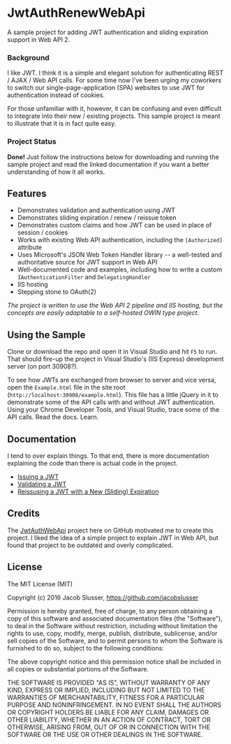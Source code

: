 # JwtAuthRenewWebApi

A sample project for adding JWT authentication and sliding expiration support in Web API 2.

### Background

I like JWT. I think it is a simple and elegant solution for authenticating REST / AJAX / Web API calls.
For some time now I've been urging my coworkers to switch our single-page-application (SPA) websites to use JWT for authentication instead of cookies.

For those unfamiliar with it, however, it can be confusing and even difficult to integrate into their new / existing projects.
This sample project is meant to illustrate that it is in fact quite easy.

### Project Status

**Done!** Just follow the instructions below for downloading and running the sample project and read the linked documentation if you want a better understanding of how it all works.

## Features

* Demonstrates validation and authentication using JWT
* Demonstrates sliding expiration / renew / reissue token
* Demonstrates custom claims and how JWT can be used in place of session / cookies
* Works with existing Web API authentication, including the `[Authorized]` attribute
* Uses Microsoft's JSON Web Token Handler library -- a well-tested and authoritative source for JWT support in Web API
* Well-documented code and examples, including how to write a custom `IAuthenticationFilter` and `DelegatingHandler`
* IIS hosting
* Stepping stone to OAuth(2)

*The project is written to use the Web API 2 pipeline and IIS hosting, but the concepts are easily adaptable to a self-hosted OWIN type project.*

## Using the Sample

Clone or download the repo and open it in Visual Studio and hit `F5` to run.
That should fire-up the project in Visual Studio's (IIS Express) development server (on port 30908?).

To see how JWTs are exchanged from browser to server and vice versa, open the `Example.html` file in the site root (`http://localhost:30908/example.html`).
This file has a little jQuery in it to demonstrate some of the API calls with and without JWT authentication.
Using your Chrome Developer Tools, and Visual Studio, trace some of the API calls.
Read the docs.
Learn.

## Documentation

I tend to over explain things. To that end, there is more documentation explaining the code than there is actual code in the project.

* [Issuing a JWT](docs/Issuing-JWT.md)
* [Validating a JWT](docs/Validating-JWT.md)
* [Reissusing a JWT with a New (Sliding) Expiration](docs/Sliding-Expiration.md)

## Credits

The [JwtAuthWebApi](https://github.com/rnarayana/JwtAuthWebApi) project here on GitHub motivated me to create this project.
I liked the idea of a simple project to explain JWT in Web API, but found that project to be outdated and overly complicated.

## License

The MIT License (MIT)

Copyright (c) 2016 Jacob Slusser, https://github.com/jacobslusser

Permission is hereby granted, free of charge, to any person obtaining a copy
of this software and associated documentation files (the "Software"), to deal
in the Software without restriction, including without limitation the rights
to use, copy, modify, merge, publish, distribute, sublicense, and/or sell
copies of the Software, and to permit persons to whom the Software is
furnished to do so, subject to the following conditions:

The above copyright notice and this permission notice shall be included in all
copies or substantial portions of the Software.

THE SOFTWARE IS PROVIDED "AS IS", WITHOUT WARRANTY OF ANY KIND, EXPRESS OR
IMPLIED, INCLUDING BUT NOT LIMITED TO THE WARRANTIES OF MERCHANTABILITY,
FITNESS FOR A PARTICULAR PURPOSE AND NONINFRINGEMENT. IN NO EVENT SHALL THE
AUTHORS OR COPYRIGHT HOLDERS BE LIABLE FOR ANY CLAIM, DAMAGES OR OTHER
LIABILITY, WHETHER IN AN ACTION OF CONTRACT, TORT OR OTHERWISE, ARISING FROM,
OUT OF OR IN CONNECTION WITH THE SOFTWARE OR THE USE OR OTHER DEALINGS IN THE
SOFTWARE.
